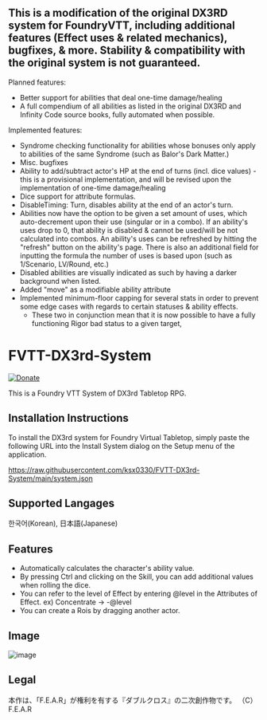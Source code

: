 ## This is a modification of the original DX3RD system for FoundryVTT, including additional features (Effect uses & related mechanics), bugfixes, & more. Stability & compatibility with the original system is not guaranteed. 
Planned features:
- Better support for abilities that deal one-time damage/healing
- A full compendium of all abilities as listed in the original DX3RD and Infinity Code source books, fully automated when possible.

Implemented features:
- Syndrome checking functionality for abilities whose bonuses only apply to abilities of the same Syndrome (such as Balor's Dark Matter.)
- Misc. bugfixes
- Ability to add/subtract actor's HP at the end of turns (incl. dice values) - this is a provisional implementation, and will be revised upon the implementation of one-time damage/healing
- Dice support for attribute formulas. 
- DisableTiming: Turn, disables ability at the end of an actor's turn.
- Abilities now have the option to be given a set amount of uses, which auto-decrement upon their use (singular or in a combo). If an ability's uses drop to 0, that ability is disabled & cannot be used/will be not calculated into combos. An ability's uses can be refreshed by hitting the "refresh" button on the ability's page. There is also an additional field for inputting the formula the number of uses is based upon (such as 1/Scenario, LV/Round, etc.)
- Disabled abilities are visually indicated as such by having a darker background when listed. 
- Added "move" as a modifiable ability attribute 
- Implemented minimum-floor capping for several stats in order to prevent some edge cases with regards to certain statuses & ability effects. 
    - These two in conjunction mean that it is now possible to have a fully functioning Rigor bad status to a given target, 

# FVTT-DX3rd-System
[![Donate](https://img.shields.io/badge/Donate-PayPal-green.svg)](https://paypal.me/ltaeng)

This is a Foundry VTT System of DX3rd Tabletop RPG.

Installation Instructions
-------------
To install the DX3rd system for Foundry Virtual Tabletop, simply paste the following URL into the Install System
dialog on the Setup menu of the application.

https://raw.githubusercontent.com/ksx0330/FVTT-DX3rd-System/main/system.json

Supported Langages
-------------
한국어(Korean), 日本語(Japanese)

Features
-------------
* Automatically calculates the character's ability value.
* By pressing Ctrl and clicking on the Skill, you can add additional values when rolling the dice.
* You can refer to the level of Effect by entering @level in the Attributes of Effect. ex) Concentrate -> -@level
* You can create a Rois by dragging another actor.

Image
-------------
![image](https://user-images.githubusercontent.com/15700174/174197688-ac4c54e5-eda1-4b60-baeb-c82122467fa1.png)

Legal
------------
本作は、「F.E.A.R」が権利を有する『ダブルクロス』の二次創作物です。
（C）F.E.A.R

